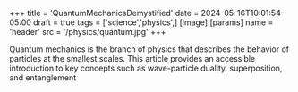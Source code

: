 +++
title = 'QuantumMechanicsDemystified'
date = 2024-05-16T10:01:54-05:00
draft = true
tags = ['science','physics',]
[image]
  [params]
    name = 'header'
    src = '/physics/quantum.jpg'
+++





Quantum mechanics is the branch of physics that describes the behavior of particles at the smallest scales. This article provides an accessible introduction to key concepts such as wave-particle duality, superposition, and entanglement